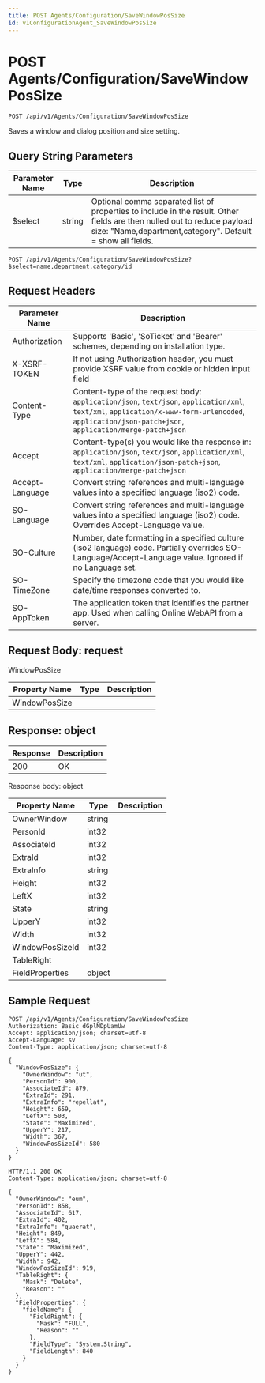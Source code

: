 ```yaml
---
title: POST Agents/Configuration/SaveWindowPosSize
id: v1ConfigurationAgent_SaveWindowPosSize
---
```


# POST Agents/Configuration/SaveWindowPosSize

```http
POST /api/v1/Agents/Configuration/SaveWindowPosSize
```

Saves a window and dialog position and size setting.







## Query String Parameters

| Parameter Name | Type |  Description |
|----------------|------|--------------|
| $select | string |  Optional comma separated list of properties to include in the result. Other fields are then nulled out to reduce payload size: "Name,department,category". Default = show all fields. |

```http
POST /api/v1/Agents/Configuration/SaveWindowPosSize?$select=name,department,category/id
```


## Request Headers

| Parameter Name | Description |
|----------------|-------------|
| Authorization  | Supports 'Basic', 'SoTicket' and 'Bearer' schemes, depending on installation type. |
| X-XSRF-TOKEN   | If not using Authorization header, you must provide XSRF value from cookie or hidden input field |
| Content-Type | Content-type of the request body: `application/json`, `text/json`, `application/xml`, `text/xml`, `application/x-www-form-urlencoded`, `application/json-patch+json`, `application/merge-patch+json` |
| Accept         | Content-type(s) you would like the response in: `application/json`, `text/json`, `application/xml`, `text/xml`, `application/json-patch+json`, `application/merge-patch+json` |
| Accept-Language | Convert string references and multi-language values into a specified language (iso2) code. |
| SO-Language | Convert string references and multi-language values into a specified language (iso2) code. Overrides Accept-Language value. |
| SO-Culture | Number, date formatting in a specified culture (iso2 language) code. Partially overrides SO-Language/Accept-Language value. Ignored if no Language set. |
| SO-TimeZone | Specify the timezone code that you would like date/time responses converted to. |
| SO-AppToken | The application token that identifies the partner app. Used when calling Online WebAPI from a server. |

## Request Body: request  

WindowPosSize 

| Property Name | Type |  Description |
|----------------|------|--------------|
| WindowPosSize |  |  |


## Response: object



| Response | Description |
|----------------|-------------|
| 200 | OK |

Response body: object

| Property Name | Type |  Description |
|----------------|------|--------------|
| OwnerWindow | string |  |
| PersonId | int32 |  |
| AssociateId | int32 |  |
| ExtraId | int32 |  |
| ExtraInfo | string |  |
| Height | int32 |  |
| LeftX | int32 |  |
| State | string |  |
| UpperY | int32 |  |
| Width | int32 |  |
| WindowPosSizeId | int32 |  |
| TableRight |  |  |
| FieldProperties | object |  |

## Sample Request

```http!
POST /api/v1/Agents/Configuration/SaveWindowPosSize
Authorization: Basic dGplMDpUamUw
Accept: application/json; charset=utf-8
Accept-Language: sv
Content-Type: application/json; charset=utf-8

{
  "WindowPosSize": {
    "OwnerWindow": "ut",
    "PersonId": 900,
    "AssociateId": 879,
    "ExtraId": 291,
    "ExtraInfo": "repellat",
    "Height": 659,
    "LeftX": 503,
    "State": "Maximized",
    "UpperY": 217,
    "Width": 367,
    "WindowPosSizeId": 580
  }
}
```

```http_
HTTP/1.1 200 OK
Content-Type: application/json; charset=utf-8

{
  "OwnerWindow": "eum",
  "PersonId": 858,
  "AssociateId": 617,
  "ExtraId": 402,
  "ExtraInfo": "quaerat",
  "Height": 849,
  "LeftX": 584,
  "State": "Maximized",
  "UpperY": 442,
  "Width": 942,
  "WindowPosSizeId": 919,
  "TableRight": {
    "Mask": "Delete",
    "Reason": ""
  },
  "FieldProperties": {
    "fieldName": {
      "FieldRight": {
        "Mask": "FULL",
        "Reason": ""
      },
      "FieldType": "System.String",
      "FieldLength": 840
    }
  }
}
```